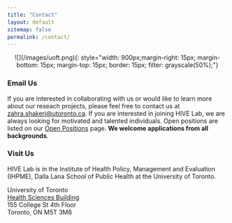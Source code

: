 ```yaml
---
title: "Contact"
layout: default
sitemap: false
permalink: /contact/
---
```

<!--![]({{ site.url }}{{ site.baseurl }}/images/logo/lab-logo.png){: style="width: 250px; "}-->


<div style="text-align:center">
![](/images/uoft.png){: style="width: 900px;margin-right: 15px; margin-bottom: 15px; margin-top: 15px; border: 15px; filter: grayscale(50%);"}
</div>

### Email Us
If you are interested in collaborating with us or would like to learn more about our reseach projects, please feel free to contact us at <a href="mailto:zahra.shakeri@utoronto.ca" style="color: black;">zahra.shakeri@utoronto.ca</a>. If you are interested in joining HIVE Lab, we are always looking for motivated and talented individuals. Open positions are listed on our <a href='/open_positions'>Open Positions</a> page. <b>We welcome applications from all backgrounds</b>.

### Visit Us
HIVE Lab is in the Institute of Health Policy, Management and Evaluation (IHPME), Dalla Lana School of Public Health at the University of Toronto. <br>

University of Toronto<br>
<a href="https://map.utoronto.ca/?id=1809#!m/494459?ce/48654?ct/45469,48654,48655,48656,48657,48658" target="_blank">Health Sciences Building</a> <br>
155 College St 4th Floor<br>
Toronto, ON M5T 3M6

<br>
<br>
<br>

